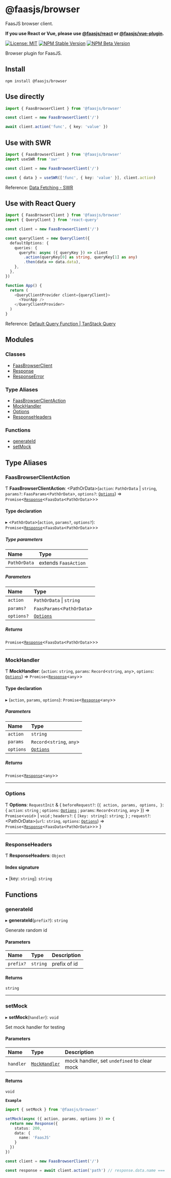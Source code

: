 # @faasjs/browser

FaasJS browser client.

**If you use React or Vue, please use [@faasjs/react](https://faasjs.com/doc/react) or [@faasjs/vue-plugin](https://faasjs.com/doc/vue-plugin).**

[![License: MIT](https://img.shields.io/npm/l/@faasjs/browser.svg)](https://github.com/faasjs/faasjs/blob/main/packages/faasjs/browser/LICENSE)
[![NPM Stable Version](https://img.shields.io/npm/v/@faasjs/browser/stable.svg)](https://www.npmjs.com/package/@faasjs/browser)
[![NPM Beta Version](https://img.shields.io/npm/v/@faasjs/browser/beta.svg)](https://www.npmjs.com/package/@faasjs/browser)

Browser plugin for FaasJS.

## Install

    npm install @faasjs/browser

## Use directly

```ts
import { FaasBrowserClient } from '@faasjs/browser'

const client = new FaasBrowserClient('/')

await client.action('func', { key: 'value' })
```

## Use with SWR

```ts
import { FaasBrowserClient } from '@faasjs/browser'
import useSWR from 'swr'

const client = new FaasBrowserClient('/')

const { data } = useSWR(['func', { key: 'value' }], client.action)
```

Reference: [Data Fetching - SWR](https://swr.vercel.app/docs/data-fetching)

## Use with React Query

```ts
import { FaasBrowserClient } from '@faasjs/browser'
import { QueryClient } from 'react-query'

const client = new FaasBrowserClient('/')

const queryClient = new QueryClient({
  defaultOptions: {
    queries: {
      queryFn: async ({ queryKey }) => client
        .action(queryKey[0] as string, queryKey[1] as any)
        .then(data => data.data),
    },
  },
})

function App() {
  return (
    <QueryClientProvider client={queryClient}>
      <YourApp />
    </QueryClientProvider>
  )
}
```

Reference: [Default Query Function | TanStack Query](https://tanstack.com/query/v4/docs/guides/default-query-function)

## Modules

### Classes

- [FaasBrowserClient](classes/FaasBrowserClient.md)
- [Response](classes/Response.md)
- [ResponseError](classes/ResponseError.md)

### Type Aliases

- [FaasBrowserClientAction](#faasbrowserclientaction)
- [MockHandler](#mockhandler)
- [Options](#options)
- [ResponseHeaders](#responseheaders)

### Functions

- [generateId](#generateid)
- [setMock](#setmock)

## Type Aliases

### FaasBrowserClientAction

Ƭ **FaasBrowserClientAction**: <PathOrData\>(`action`: `PathOrData` \| `string`, `params?`: `FaasParams`<`PathOrData`\>, `options?`: [`Options`](#options)) => `Promise`<[`Response`](classes/Response.md)<`FaasData`<`PathOrData`\>\>\>

#### Type declaration

▸ <`PathOrData`\>(`action`, `params?`, `options?`): `Promise`<[`Response`](classes/Response.md)<`FaasData`<`PathOrData`\>\>\>

##### Type parameters

| Name | Type |
| :------ | :------ |
| `PathOrData` | extends `FaasAction` |

##### Parameters

| Name | Type |
| :------ | :------ |
| `action` | `PathOrData` \| `string` |
| `params?` | `FaasParams`<`PathOrData`\> |
| `options?` | [`Options`](#options) |

##### Returns

`Promise`<[`Response`](classes/Response.md)<`FaasData`<`PathOrData`\>\>\>

___

### MockHandler

Ƭ **MockHandler**: (`action`: `string`, `params`: `Record`<`string`, `any`\>, `options`: [`Options`](#options)) => `Promise`<[`Response`](classes/Response.md)<`any`\>\>

#### Type declaration

▸ (`action`, `params`, `options`): `Promise`<[`Response`](classes/Response.md)<`any`\>\>

##### Parameters

| Name | Type |
| :------ | :------ |
| `action` | `string` |
| `params` | `Record`<`string`, `any`\> |
| `options` | [`Options`](#options) |

##### Returns

`Promise`<[`Response`](classes/Response.md)<`any`\>\>

___

### Options

Ƭ **Options**: `RequestInit` & { `beforeRequest?`: (`{
    action,
    params,
    options,
  }`: { `action`: `string` ; `options`: [`Options`](#options) ; `params`: `Record`<`string`, `any`\>  }) => `Promise`<`void`\> \| `void` ; `headers?`: { `[key: string]`: `string`;  } ; `request?`: <PathOrData\>(`url`: `string`, `options`: [`Options`](#options)) => `Promise`<[`Response`](classes/Response.md)<`FaasData`<`PathOrData`\>\>\>  }

___

### ResponseHeaders

Ƭ **ResponseHeaders**: `Object`

#### Index signature

▪ [key: `string`]: `string`

## Functions

### generateId

▸ **generateId**(`prefix?`): `string`

Generate random id

#### Parameters

| Name | Type | Description |
| :------ | :------ | :------ |
| `prefix?` | `string` | prefix of id |

#### Returns

`string`

___

### setMock

▸ **setMock**(`handler`): `void`

Set mock handler for testing

#### Parameters

| Name | Type | Description |
| :------ | :------ | :------ |
| `handler` | [`MockHandler`](#mockhandler) | mock handler, set `undefined` to clear mock |

#### Returns

`void`

**`Example`**

```ts
import { setMock } from '@faasjs/browser'

setMock(async ({ action, params, options }) => {
  return new Response({
    status: 200,
    data: {
      name: 'FaasJS'
    }
  })
})

const client = new FaasBrowserClient('/')

const response = await client.action('path') // response.data.name === 'FaasJS'
```
